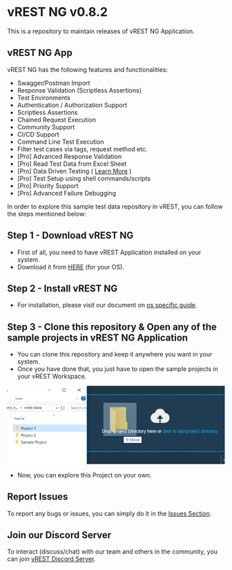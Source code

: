 # vREST NG v0.8.2

This is a repository to maintain releases of vREST NG Application.

## vREST NG App

vREST NG has the following features and functionalities:

- Swagger/Postman Import
- Response Validation (Scriptless Assertions)
- Test Environments
- Authentication / Authorization Support
- Scriptless Assertions
- Chained Request Execution
- Community Support
- CI/CD Support
- Command Line Test Execution
- Filter test cases via tags, request method etc.
- [Pro] Advanced Response Validation
- [Pro] Read Test Data from Excel Sheet
- [Pro] Data Driven Testing ( [Learn More](/sample-projects/data-driven-testing) )
- [Pro] Test Setup using shell commands/scripts
- [Pro] Priority Support
- [Pro] Advanced Failure Debugging


In order to explore this sample test data repository in vREST, you can follow the steps mentioned below:

## Step 1 - Download vREST NG

- First of all, you need to have vREST Application installed on your system.
- Download it from [HERE](https://github.com/Optimizory/vrest-ng/releases) (for your OS).

## Step 2 - Install vREST NG

- For installation, please visit our document on [os specific guide](https://ng.vrest.io/docs/guide/getting-started/installation.html).

## Step 3 - Clone this repository & Open any of the sample projects in vREST NG Application

- You can clone this repository and keep it anywhere you want in your system.
- Once you have done that, you just have to open the sample projects in your vREST Workspace.

![](assets/6.png)

- Now, you can explore this Project on your own.

## Report Issues

To report any bugs or issues, you can simply do it in the [Issues Section](https://github.com/Optimizory/vrest-ng/issues).

## Join our Discord Server

To interact (discuss/chat) with our team and others in the community, you can join [vREST Discord Server](https://discord.gg/XM97E6H).
